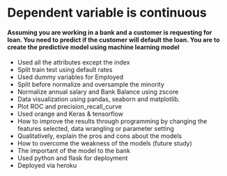 # Dependent variable is continuous
#### Assuming you are working in a bank and a customer is requesting for loan. You need to predict if the customer will default the loan. You are to create the predictive model using machine learning model
- Used all the attributes except the index
- Split train test using default rates
- Used dummy variables for Employed
- Split before normalize and oversample the minority
- Normalize annual salary and Bank Balance using zscore
- Data visualization using pandas, seaborn and matplotlib.
- Plot ROC and precision_recall_curve
- Used orange and Keras & tensorflow
- How to improve the results through programming by changing the features selected, data wrangling or parameter setting
- Qualitatively, explain the pros and cons about the models
- How to overcome the weakness of the models (future study)
- The important of the model to the bank
- Used python and flask for deployment
- Deployed via heroku
